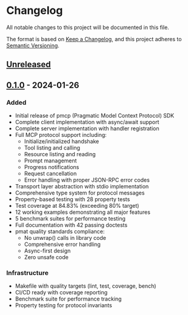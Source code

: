 # Changelog

All notable changes to this project will be documented in this file.

The format is based on [Keep a Changelog](https://keepachangelog.com/en/1.0.0/),
and this project adheres to [Semantic Versioning](https://semver.org/spec/v2.0.0.html).

## [Unreleased]

## [0.1.0] - 2024-01-26

### Added
- Initial release of pmcp (Pragmatic Model Context Protocol) SDK
- Complete client implementation with async/await support
- Complete server implementation with handler registration
- Full MCP protocol support including:
  - Initialize/initialized handshake
  - Tool listing and calling
  - Resource listing and reading
  - Prompt management
  - Progress notifications
  - Request cancellation
  - Error handling with proper JSON-RPC error codes
- Transport layer abstraction with stdio implementation
- Comprehensive type system for protocol messages
- Property-based testing with 28 property tests
- Test coverage at 84.83% (exceeding 80% target)
- 12 working examples demonstrating all major features
- 5 benchmark suites for performance testing
- Full documentation with 42 passing doctests
- pmat quality standards compliance:
  - No unwrap() calls in library code
  - Comprehensive error handling
  - Async-first design
  - Zero unsafe code

### Infrastructure
- Makefile with quality targets (lint, test, coverage, bench)
- CI/CD ready with coverage reporting
- Benchmark suite for performance tracking
- Property testing for protocol invariants

[Unreleased]: https://github.com/paiml/pmcp/compare/v0.1.0...HEAD
[0.1.0]: https://github.com/paiml/pmcp/releases/tag/v0.1.0